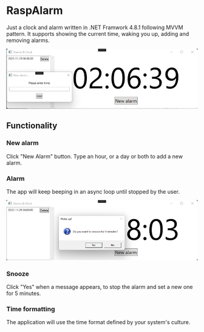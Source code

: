 # RaspAlarm
Just a clock and alarm written in .NET Framwork 4.8.1 following MVVM pattern.
It supports showing the current time, waking you up, adding and removing alarms.

![Program image](/RaspAlarm/Screenshots/NewAlarm.png)


## Functionality
### New alarm
Click "New Alarm" button.
Type an hour, or a day or both to add a new alarm.

### Alarm
The app will keep beeping in an async loop until stopped by the user.

![Alarm message](/RaspAlarm/Screenshots/Beep.png)

### Snooze
Click "Yes" when a message appears, to stop the alarm and set a new one for 5 minutes.

### Time formatting
The application will use the time format defined by your system's culture.
